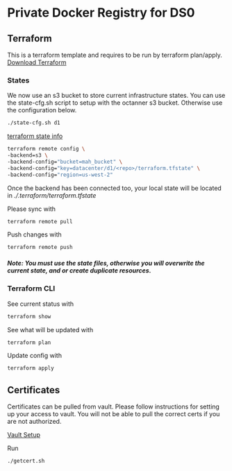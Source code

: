 # Private Docker Registry for DS0

## Terraform
This is a terraform template and requires to be run by terraform plan/apply.
[Download Terraform](https://www.terraform.io/downloads.html)

### States
We now use an s3 bucket to store current infrastructure states. You can use the state-cfg.sh script to setup with the octanner s3 bucket.  Otherwise use the configuration below.

```bash
./state-cfg.sh d1
```
[terraform state info](https://www.terraform.io/docs/state/remote/s3.html)

```bash
terraform remote config \
-backend=s3 \
-backend-config="bucket=mah_bucket" \
-backend-config="key=datacenter/d1/<repo>/terraform.tfstate" \
-backend-config="region=us-west-2"
```
Once the backend has been connected too, your local state will be located in *./.terraform/terraform.tfstate*

Please sync with
```bash
terraform remote pull
```

Push changes with 
```bash
terraform remote push
```
##### Note: You must use the state files, otherwise you will overwrite the current state, and or create duplicate resources.

### Terraform CLI
See current status with
```bash
terraform show
```

See what will be updated with 
```bash
terraform plan
```

Update config with 
```bash
terraform apply
```

## Certificates
Certificates can be pulled from vault.  Please follow instructions for setting up your access to vault.  You will not be able to pull the correct certs if you are not authorized.

[Vault Setup](https://confluence.octanner.com/display/COBRA/Vault)

Run
```bash
./getcert.sh
```
